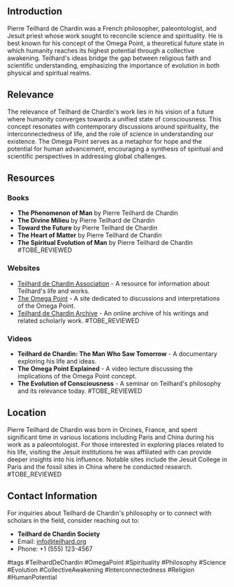 ## Introduction
Pierre Teilhard de Chardin was a French philosopher, paleontologist, and Jesuit priest whose work sought to reconcile science and spirituality. He is best known for his concept of the Omega Point, a theoretical future state in which humanity reaches its highest potential through a collective awakening. Teilhard's ideas bridge the gap between religious faith and scientific understanding, emphasizing the importance of evolution in both physical and spiritual realms.

## Relevance
The relevance of Teilhard de Chardin's work lies in his vision of a future where humanity converges towards a unified state of consciousness. This concept resonates with contemporary discussions around spirituality, the interconnectedness of life, and the role of science in understanding our existence. The Omega Point serves as a metaphor for hope and the potential for human advancement, encouraging a synthesis of spiritual and scientific perspectives in addressing global challenges.

## Resources

### Books
- **The Phenomenon of Man** by Pierre Teilhard de Chardin
- **The Divine Milieu** by Pierre Teilhard de Chardin
- **Toward the Future** by Pierre Teilhard de Chardin
- **The Heart of Matter** by Pierre Teilhard de Chardin
- **The Spiritual Evolution of Man** by Pierre Teilhard de Chardin #TOBE_REVIEWED

### Websites
- [Teilhard de Chardin Association](http://www.teilhard.com) - A resource for information about Teilhard's life and works.
- [The Omega Point](https://www.omegapoint.org) - A site dedicated to discussions and interpretations of the Omega Point.
- [Teilhard de Chardin Archive](https://www.teilhardarchive.org) - An online archive of his writings and related scholarly work. #TOBE_REVIEWED

### Videos
- **Teilhard de Chardin: The Man Who Saw Tomorrow** - A documentary exploring his life and ideas.
- **The Omega Point Explained** - A video lecture discussing the implications of the Omega Point concept.
- **The Evolution of Consciousness** - A seminar on Teilhard's philosophy and its relevance today. #TOBE_REVIEWED

## Location
Pierre Teilhard de Chardin was born in Orcines, France, and spent significant time in various locations including Paris and China during his work as a paleontologist. For those interested in exploring places related to his life, visiting the Jesuit institutions he was affiliated with can provide deeper insights into his influence. Notable sites include the Jesuit College in Paris and the fossil sites in China where he conducted research. #TOBE_REVIEWED

## Contact Information
For inquiries about Teilhard de Chardin's philosophy or to connect with scholars in the field, consider reaching out to:
- **Teilhard de Chardin Society**
- Email: info@teilhard.org
- Phone: +1 (555) 123-4567

#tags 
#TeilhardDeChardin #OmegaPoint #Spirituality #Philosophy #Science #Evolution #CollectiveAwakening #Interconnectedness #Religion #HumanPotential
